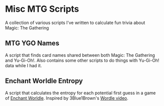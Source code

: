 # Misc MTG Scripts
A collection of various scripts I've written to calculate fun trivia about Magic: The Gathering

## MTG YGO Names
A script that finds card names shared between both Magic: The Gathering and Yu-Gi-Oh!. Also contains some other scripts to do things with Yu-Gi-Oh! data while I had it.

## Enchant Worldle Entropy
A script that calculates the entropy for each potential first guess in a game of [Enchant Worldle](https://enchantworldle.com/). Inspired by 3Blue1Brown's [Wordle video](https://www.youtube.com/watch?v=v68zYyaEmEA).